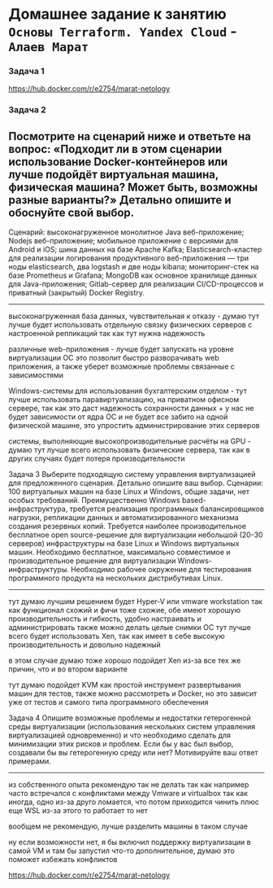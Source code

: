 # Домашнее задание к занятию `Основы Terraform. Yandex Cloud` - `Алаев Марат`


### Задача 1

https://hub.docker.com/r/e2754/marat-netology



### Задача 2
Посмотрите на сценарий ниже и ответьте на вопрос: «Подходит ли в этом сценарии использование Docker-контейнеров или лучше подойдёт виртуальная машина, физическая машина? Может быть, возможны разные варианты?»
Детально опишите и обоснуйте свой выбор.
--
Сценарий:
высоконагруженное монолитное Java веб-приложение;
Nodejs веб-приложение;
мобильное приложение c версиями для Android и iOS;
шина данных на базе Apache Kafka;
Elasticsearch-кластер для реализации логирования продуктивного веб-приложения — три ноды elasticsearch, два logstash и две ноды kibana;
мониторинг-стек на базе Prometheus и Grafana;
MongoDB как основное хранилище данных для Java-приложения;
Gitlab-сервер для реализации CI/CD-процессов и приватный (закрытый) Docker Registry.


___

высоконагруженная база данных, чувствительная к отказу - думаю тут лучше будет использовать отдельную связку физических серверов с настроенной репликаций
так как тут нужна надежность 


различные web-приложения - лучше будет запускать на уровне виртуализации ОС
это позволит быстро разворачивать web приложения, а также уберет возможные проблемы связанные с зависимостями 



Windows-системы для использования бухгалтерским отделом - тут лучше использовать паравиртуализацию, на приватном офисном сервере, так как это даст надежность сохранности данных + у нас не будет зависимости от ядра ОС и не будет все забито на одной физической машине, это упростить администрирование этих серверов  



системы, выполняющие высокопроизводительные расчёты на GPU - думаю тут лучше всего использовать физические сервера, так как в других случаях будет потеря производительности 





Задача 3
Выберите подходящую систему управления виртуализацией для предложенного сценария. Детально опишите ваш выбор.
Сценарии:
100 виртуальных машин на базе Linux и Windows, общие задачи, нет особых требований. Преимущественно Windows based-инфраструктура, требуется реализация программных балансировщиков нагрузки, репликации данных и автоматизированного механизма создания резервных копий.
Требуется наиболее производительное бесплатное open source-решение для виртуализации небольшой (20-30 серверов) инфраструктуры на базе Linux и Windows виртуальных машин.
Необходимо бесплатное, максимально совместимое и производительное решение для виртуализации Windows-инфраструктуры.
Необходимо рабочее окружение для тестирования программного продукта на нескольких дистрибутивах Linux.

___

тут думаю лучшим решением будет Hyper-V или vmware workstation
так как функционал схожий и фичи тоже схожие, обе имеют хорошую производительность и гибкость, удобно настраивать и администрировать 
также можно делать целые снимки ОС 
тут лучше всего будет использовать Xen, так как имеет в себе высокую производительность и довольно надежный 

в этом случае думаю тоже хорошо подойдет Xen из-за все тех же причин, что и во втором варианте

тут думаю  подойдет  KVM как простой инструмент развертывания машин для тестов, также можно рассмотреть и Docker, но это зависит уже от тестов и самого типа программного обеспечения 

Задача 4
Опишите возможные проблемы и недостатки гетерогенной среды виртуализации (использования нескольких систем управления виртуализацией одновременно) и что необходимо сделать для минимизации этих рисков и проблем. Если бы у вас был выбор, создавали бы вы гетерогенную среду или нет? Мотивируйте ваш ответ примерами.

___

из собственного опыта рекомендую так не делать 
так как например часто встречался с конфликтами между Vmware и virtualbox
так как иногда, одно из-за друго ломается, что потом приходится чинить 
плюс еще WSL из-за этого то работает то нет 

вообщем не рекомендую, лучше разделить машины в таком случае 

ну если возможности нет, я бы включил поддержку виртуализации в самой VM 
и там бы запустил что-то дополнительное, думаю это поможет избежать конфликтов
 




https://hub.docker.com/r/e2754/marat-netology